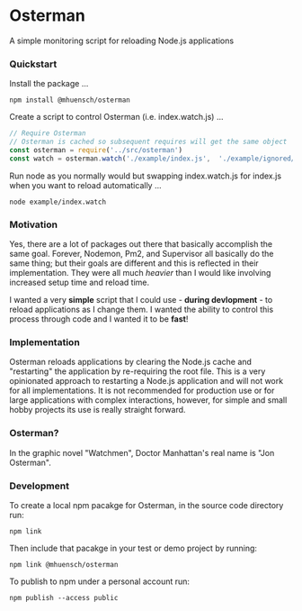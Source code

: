 # Osterman
A simple monitoring script for reloading Node.js applications

### Quickstart
Install the package ...
``` 
npm install @mhuensch/osterman
```

Create a script to control Osterman (i.e. index.watch.js) ... 
``` js
// Require Osterman  
// Osterman is cached so subsequent requires will get the same object
const osterman = require('../src/osterman')
const watch = osterman.watch('./example/index.js',  './example/ignored/*.*')
```

Run node as you normally would but swapping index.watch.js for index.js when you want to reload automatically ...
```
node example/index.watch
```

### Motivation
Yes, there are a lot of packages out there that basically accomplish the same goal. Forever, Nodemon, Pm2, and Supervisor all basically do the same thing; but their goals are different and this is reflected in their implementation.  They were all much *heavier* than I would like involving increased setup time and reload time.

I wanted a very **simple** script that I could use - **during devlopment** - to reload applications as I change them.  I wanted the ability to control this process through code and I wanted it to be **fast**!

### Implementation
Osterman reloads applications by clearing the Node.js cache and "restarting" the application by re-requiring the root file.  This is a very opinionated approach to restarting a Node.js application and will not work for all implementations.  It is not recommended for production use or for large applications with complex interactions, however, for simple and small hobby projects its use is really straight forward.

### Osterman?
In the graphic novel "Watchmen", Doctor Manhattan's real name is "Jon Osterman".

### Development
To create a local npm pacakge for Osterman, in the source code directory run:
```
npm link
```

Then include that pacakge in your test or demo project by running:
```
npm link @mhuensch/osterman
```

To publish to npm under a personal account run:
```
npm publish --access public
```